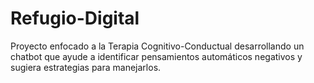 # Refugio-Digital
Proyecto enfocado a la Terapia Cognitivo-Conductual desarrollando un chatbot que ayude a identificar pensamientos automáticos negativos y sugiera estrategias para manejarlos.
